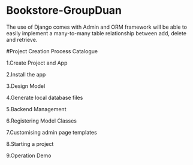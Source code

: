 # Bookstore-GroupDuan
 The use of Django comes with Admin and ORM framework will be able to easily implement a many-to-many table relationship between add, delete and retrieve.

 #Project Creation Process Catalogue

1.Create Project and App

2.Install the app

3.Design Model

4.Generate local database files

5.Backend Management

6.Registering Model Classes

7.Customising admin page templates

8.Starting a project

9.Operation Demo


